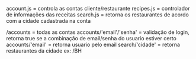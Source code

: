 account.js  = controla as contas cliente/restaurante
recipes.js = controlador de informações das receitas
search.js = retorna os restaurantes de acordo com a cidade cadastrada na conta

/accounts = todas as contas
accounts/'email'/'senha' = validação de login, retorna true se a combinação de email/senha do usuario estiver certo
accounts/'email' = retorna usuario pelo email
search/'cidade'  = retorna restaurantes da cidade ex: /BH
